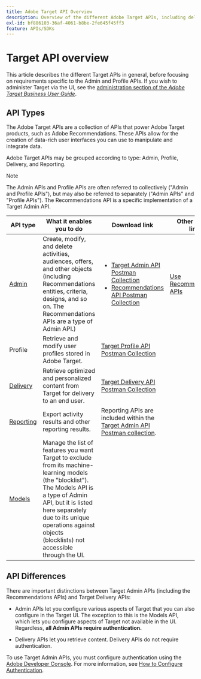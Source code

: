 ```yaml
---
title: Adobe Target API Overview
description: Overview of the different Adobe Target APIs, including delivery api, reporting api, admin api, profile api, recommendations api, and links to postman collections.
exl-id: bf886103-36af-4061-b8be-2fe645f45ff3
feature: APIs/SDKs
---
```

# Target API overview

This article describes the different Target APIs in general, before focusing on requirements specific to the Admin and Profile APIs. If you wish to administer Target via the UI, see the [administration section of the *Adobe Target Business User Guide*](https://experienceleague.adobe.com/docs/target/using/administer/administrating-target.html?lang=en).

## API Types

The Adobe Target APIs are a collection of APIs that power Adobe Target products, such as Adobe Recommendations. These APIs allow for the creation of data-rich user interfaces you can use to manipulate and integrate data.

Adobe Target APIs may be grouped according to type: Admin, Profile, Delivery, and Reporting. 

>[!NOTE]
>
>The Admin APIs and Profile APIs are often referred to collectively ("Admin and Profile APIs"), but may also be referred to separately ("Admin APIs" and "Profile APIs"). The Recommendations API is a specific implementation of a Target Admin API.
 
|API type|What it enables you to do|Download link|Other helpful links|
| --- | --- | --- |--- |
|[Admin](../administer/admin-api/admin-api-overview-new.md)|Create, modify, and delete activities, audiences, offers, and other objects (including Recommendations entities, criteria, designs, and so on. The Recommendations APIs are a type of Admin API.)|<UL><li>[Target Admin API Postman Collection](https://developers.adobetarget.com/api/#admin-postman-collection)</li><li>[Recommendations API Postman Collection](https://developers.adobetarget.com/api/recommendations/#section/Postman)</li></UL>|[Use Recommendations APIs](../before-administer/recs-api/overview.md)|
|Profile|Retrieve and modify user profiles stored in Adobe Target.|[Target Profile API Postman Collection](https://developers.adobetarget.com/api/#profiles)||
|[Delivery](../implement/delivery-api/overview.md)|Retrieve optimized and personalized content from Target for delivery to an end user.|[Target Delivery API Postman Collection](/help/dev/before-implement/delivery-api-overview/getting-started.md#postman)||
|[Reporting](../administer/admin-api/admin-api-overview-new.md)|Export activity results and other reporting results.|Reporting APIs are included within the [Target Admin API Postman collection](https://developers.adobetarget.com/api/#admin-postman-collection).||
|[Models](../administer/models-api/models-api-overview.md)|Manage the list of features you want Target to exclude from its machine-learning models (the "blocklist"). The Models API is a type of Admin API, but it is listed here separately due to its unique operations against objects (blocklists) not accessible through the UI.|||

## API Differences

There are important distinctions between Target Admin APIs (including the Recommendations APIs) and Target Delivery APIs:

* Admin APIs let you configure various aspects of Target that you can also configure in the Target UI. The exception to this is the Models API, which lets you configure aspects of Target not available in the UI. Regardless, **all Admin APIs require authentication.**

* Delivery APIs let you retrieve content. Delivery APIs do not require authentication.

To use Target Admin APIs, you must configure authentication using the [Adobe Developer Console](https://developer.adobe.com/console/home). For more information, see [How to Configure Authentication](../before-administer/configure-authentication.md).
